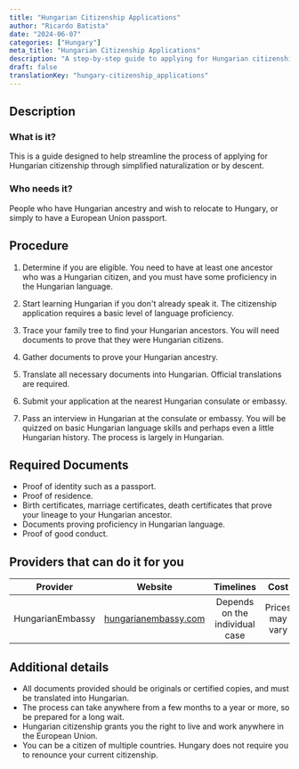 ```yaml
---
title: "Hungarian Citizenship Applications"
author: "Ricardo Batista"
date: "2024-06-07"
categories: ["Hungary"]
meta_title: "Hungarian Citizenship Applications"
description: "A step-by-step guide to applying for Hungarian citizenship."
draft: false
translationKey: "hungary-citizenship_applications"
---
```


## Description
### What is it?
This is a guide designed to help streamline the process of applying for Hungarian citizenship through simplified naturalization or by descent.

### Who needs it?
People who have Hungarian ancestry and wish to relocate to Hungary, or simply to have a European Union passport.

## Procedure
1. Determine if you are eligible. You need to have at least one ancestor who was a Hungarian citizen, and you must have some proficiency in the Hungarian language.

2. Start learning Hungarian if you don't already speak it. The citizenship application requires a basic level of language proficiency.

3. Trace your family tree to find your Hungarian ancestors. You will need documents to prove that they were Hungarian citizens.

4. Gather documents to prove your Hungarian ancestry.

5. Translate all necessary documents into Hungarian. Official translations are required.

6. Submit your application at the nearest Hungarian consulate or embassy. 

7. Pass an interview in Hungarian at the consulate or embassy. You will be quizzed on basic Hungarian language skills and perhaps even a little Hungarian history. The process is largely in Hungarian. 

## Required Documents
* Proof of identity such as a passport.
* Proof of residence.
* Birth certificates, marriage certificates, death certificates that prove your lineage to your Hungarian ancestor.
* Documents proving proficiency in Hungarian language.
* Proof of good conduct.

## Providers that can do it for you

| Provider        |     Website     |     Timelines    |       Cost      |
| --------------- | --------------- |  :-------------: | :-------------: |
| HungarianEmbassy|  [hungarianembassy.com](http://www.hungarianembassy.com)       |      Depends on the individual case      |        Prices may vary       |

## Additional details
* All documents provided should be originals or certified copies, and must be translated into Hungarian.
* The process can take anywhere from a few months to a year or more, so be prepared for a long wait.
* Hungarian citizenship grants you the right to live and work anywhere in the European Union.
* You can be a citizen of multiple countries. Hungary does not require you to renounce your current citizenship.
